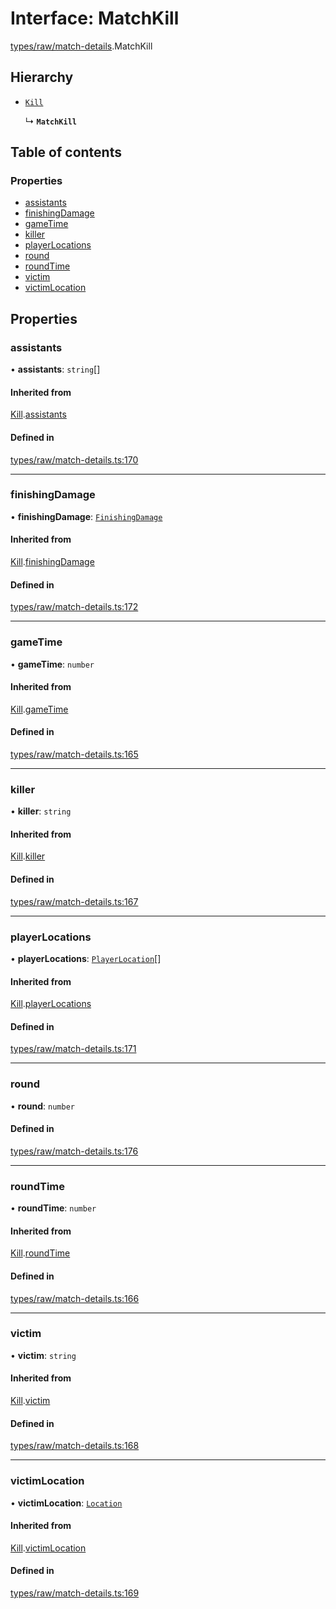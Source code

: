 # Interface: MatchKill

[types/raw/match-details](../modules/types_raw_match_details.md).MatchKill

## Hierarchy

- [`Kill`](types_raw_match_details.Kill.md)

  ↳ **`MatchKill`**

## Table of contents

### Properties

- [assistants](types_raw_match_details.MatchKill.md#assistants)
- [finishingDamage](types_raw_match_details.MatchKill.md#finishingdamage)
- [gameTime](types_raw_match_details.MatchKill.md#gametime)
- [killer](types_raw_match_details.MatchKill.md#killer)
- [playerLocations](types_raw_match_details.MatchKill.md#playerlocations)
- [round](types_raw_match_details.MatchKill.md#round)
- [roundTime](types_raw_match_details.MatchKill.md#roundtime)
- [victim](types_raw_match_details.MatchKill.md#victim)
- [victimLocation](types_raw_match_details.MatchKill.md#victimlocation)

## Properties

### assistants

• **assistants**: `string`[]

#### Inherited from

[Kill](types_raw_match_details.Kill.md).[assistants](types_raw_match_details.Kill.md#assistants)

#### Defined in

[types/raw/match-details.ts:170](https://github.com/jameslinimk/unofficial-valorant-api/blob/fe67431/package/src/types/raw/match-details.ts#L170)

___

### finishingDamage

• **finishingDamage**: [`FinishingDamage`](types_raw_match_details.FinishingDamage.md)

#### Inherited from

[Kill](types_raw_match_details.Kill.md).[finishingDamage](types_raw_match_details.Kill.md#finishingdamage)

#### Defined in

[types/raw/match-details.ts:172](https://github.com/jameslinimk/unofficial-valorant-api/blob/fe67431/package/src/types/raw/match-details.ts#L172)

___

### gameTime

• **gameTime**: `number`

#### Inherited from

[Kill](types_raw_match_details.Kill.md).[gameTime](types_raw_match_details.Kill.md#gametime)

#### Defined in

[types/raw/match-details.ts:165](https://github.com/jameslinimk/unofficial-valorant-api/blob/fe67431/package/src/types/raw/match-details.ts#L165)

___

### killer

• **killer**: `string`

#### Inherited from

[Kill](types_raw_match_details.Kill.md).[killer](types_raw_match_details.Kill.md#killer)

#### Defined in

[types/raw/match-details.ts:167](https://github.com/jameslinimk/unofficial-valorant-api/blob/fe67431/package/src/types/raw/match-details.ts#L167)

___

### playerLocations

• **playerLocations**: [`PlayerLocation`](types_raw_match_details.PlayerLocation.md)[]

#### Inherited from

[Kill](types_raw_match_details.Kill.md).[playerLocations](types_raw_match_details.Kill.md#playerlocations)

#### Defined in

[types/raw/match-details.ts:171](https://github.com/jameslinimk/unofficial-valorant-api/blob/fe67431/package/src/types/raw/match-details.ts#L171)

___

### round

• **round**: `number`

#### Defined in

[types/raw/match-details.ts:176](https://github.com/jameslinimk/unofficial-valorant-api/blob/fe67431/package/src/types/raw/match-details.ts#L176)

___

### roundTime

• **roundTime**: `number`

#### Inherited from

[Kill](types_raw_match_details.Kill.md).[roundTime](types_raw_match_details.Kill.md#roundtime)

#### Defined in

[types/raw/match-details.ts:166](https://github.com/jameslinimk/unofficial-valorant-api/blob/fe67431/package/src/types/raw/match-details.ts#L166)

___

### victim

• **victim**: `string`

#### Inherited from

[Kill](types_raw_match_details.Kill.md).[victim](types_raw_match_details.Kill.md#victim)

#### Defined in

[types/raw/match-details.ts:168](https://github.com/jameslinimk/unofficial-valorant-api/blob/fe67431/package/src/types/raw/match-details.ts#L168)

___

### victimLocation

• **victimLocation**: [`Location`](types_raw_match_details.Location.md)

#### Inherited from

[Kill](types_raw_match_details.Kill.md).[victimLocation](types_raw_match_details.Kill.md#victimlocation)

#### Defined in

[types/raw/match-details.ts:169](https://github.com/jameslinimk/unofficial-valorant-api/blob/fe67431/package/src/types/raw/match-details.ts#L169)
